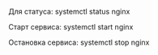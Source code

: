 Для статуса:
systemctl status nginx

Старт сервиса:
systemctl start nginx 

Остановка сервиса:
systemctl stop nginx 

